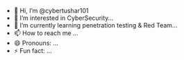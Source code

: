 - 👋 Hi, I’m @cybertushar101
- 👀 I’m interested in CyberSecurity...
- 🌱 I’m currently learning penetration testing & Red Team...
- 📫 How to reach me ...
- 😄 Pronouns: ...
- ⚡ Fun fact: ...

<!---
cybertushar101/cybertushar101 is a ✨ special ✨ repository because its `README.md` (this file) appears on your GitHub profile.
You can click the Preview link to take a look at your changes.
--->
